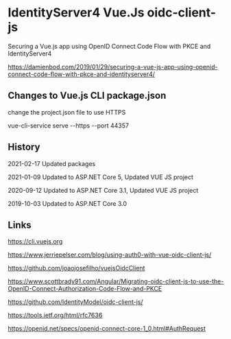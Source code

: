 # IdentityServer4 Vue.Js oidc-client-js 

Securing a Vue.js app using OpenID Connect Code Flow with PKCE and IdentityServer4

https://damienbod.com/2019/01/29/securing-a-vue-js-app-using-openid-connect-code-flow-with-pkce-and-identityserver4/

## Changes to Vue.js CLI package.json 

change the project.json file to use HTTPS

vue-cli-service serve --https --port 44357

## History 

2021-02-17 Updated packages

2021-01-09 Updated to ASP.NET Core 5, Updated VUE JS project

2020-09-12 Updated to ASP.NET Core 3.1, Updated VUE JS project

2019-10-03 Updated to ASP.NET Core 3.0

## Links

https://cli.vuejs.org

https://www.jerriepelser.com/blog/using-auth0-with-vue-oidc-client-js/

https://github.com/joaojosefilho/vuejsOidcClient

https://www.scottbrady91.com/Angular/Migrating-oidc-client-js-to-use-the-OpenID-Connect-Authorization-Code-Flow-and-PKCE

https://github.com/IdentityModel/oidc-client-js/

https://tools.ietf.org/html/rfc7636

https://openid.net/specs/openid-connect-core-1_0.html#AuthRequest